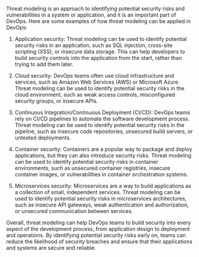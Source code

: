 
Threat modeling is an approach to identifying potential security risks and vulnerabilities in a system or application, and it is an important part of DevOps. Here are some examples of how threat modeling can be applied in DevOps:

1.  Application security: Threat modeling can be used to identify potential security risks in an application, such as SQL injection, cross-site scripting (XSS), or insecure data storage. This can help developers to build security controls into the application from the start, rather than trying to add them later.
    
2.  Cloud security: DevOps teams often use cloud infrastructure and services, such as Amazon Web Services (AWS) or Microsoft Azure. Threat modeling can be used to identify potential security risks in the cloud environment, such as weak access controls, misconfigured security groups, or insecure APIs.
    
3.  Continuous Integration/Continuous Deployment (CI/CD): DevOps teams rely on CI/CD pipelines to automate the software development process. Threat modeling can be used to identify potential security risks in the pipeline, such as insecure code repositories, unsecured build servers, or untested deployments.
    
4.  Container security: Containers are a popular way to package and deploy applications, but they can also introduce security risks. Threat modeling can be used to identify potential security risks in container environments, such as unsecured container registries, insecure container images, or vulnerabilities in container orchestration systems.
    
5.  Microservices security: Microservices are a way to build applications as a collection of small, independent services. Threat modeling can be used to identify potential security risks in microservices architectures, such as insecure API gateways, weak authentication and authorization, or unsecured communication between services.
    

Overall, threat modeling can help DevOps teams to build security into every aspect of the development process, from application design to deployment and operations. By identifying potential security risks early on, teams can reduce the likelihood of security breaches and ensure that their applications and systems are secure and reliable.
